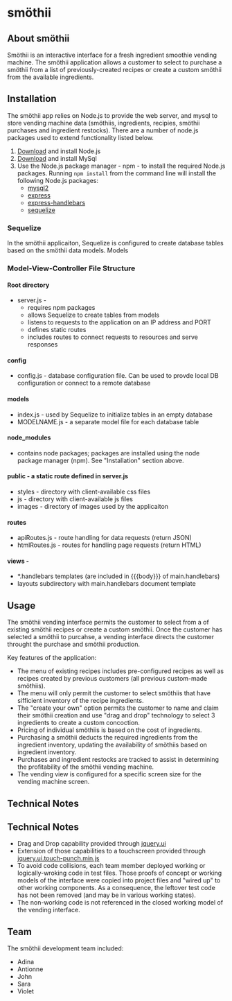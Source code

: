 # smöthii

## About smöthii
Smöthii is an interactive interface for a fresh ingredient smoothie vending machine.  The smöthii application allows a customer to select to purchase a smöthii from a list of previously-created recipes or create a custom smöthii from the available ingredients.

## Installation
The smöthii app relies on Node.js to provide the web server, and mysql to store vending machine data (smöthiis, ingredients, recipies, smöthii purchases and ingredient restocks).  There are a number of node.js packages used to extend functionality listed below.

1. [Download](https://nodejs.org/en/download/) and install Node.js
2. [Download](https://dev.mysql.com/downloads/mysql/) and install MySql
3. Use the Node.js package manager - npm - to install the required Node.js packages.  Running ```npm install``` from the command line will install the following Node.js packages:
    * [mysql2](https://www.npmjs.com/package/mysql2)
    * [express](https://www.npmjs.com/package/express)
    * [express-handlebars](https://www.npmjs.com/package/express-handlebars)
    * [sequelize](https://www.npmjs.com/package/sequelize)

### Sequelize
In the smöthii applicaiton, Sequelize is configured to create database tables based on the smöthii data models.  Models

### Model-View-Controller File Structure
#### Root directory
* server.js - 
    * requires npm packages
    * allows Sequelize to create tables from models
    * listens to requests to the application on an IP address and PORT
    * defines static routes
    * includes routes to connect requests to resources and serve responses
#### config
* config.js - database configuration file. Can be used to provde local DB configuration or connect to a remote database
#### models
* index.js - used by Sequelize to initialize tables in an empty database
* MODELNAME.js - a separate model file for each database table
#### node_modules
* contains node packages; packages are installed using the node package manager (npm).  See "Installation" section above.
#### public - a static route defined in server.js
* styles - directory with client-available css files
* js - directory with client-available js files
* images - directory of images used by the applicaiton
#### routes
* apiRoutes.js - route handling for data requests (return JSON)
* htmlRoutes.js - routes for handling page requests (return HTML)
#### views - 
* *.handlebars templates (are included in {{{body}}} of main.handlebars)
* layouts subdirectory with main.handlebars document template

## Usage
The smöthii vending interface permits the customer to select from a of existing smöthii recipes or create a custom smöthii.  Once the customer has selected a smöthii to purcahse, a vending interface directs the customer throught the purchase and smöthii production.

Key features of the application:
* The menu of existing recipes includes pre-configured recipes as well as recipes created by previous customers (all previous custom-made smöthiis).
* The menu will only permit the customer to select smöthiis that have sifficient inventory of the recipe ingredients.
* The "create your own" option permits the customer to name and claim their smöthii creation and use "drag and drop" technology to select 3 ingredients to create a custom concoction.
* Pricing of individual smöthiis is based on the cost of ingredients.
* Purchasing a smöthii deducts the required ingredients from the ingredient inventory, updating the availability of smöthiis based on ingredient inventory.
* Purchases and ingredient restocks are tracked to assist in determining the profitability of the smöthii vending machine.
* The vending view is configured for a specific screen size for the vending machine screen.

## Technical Notes
## Technical Notes
* Drag and Drop capability provided through [jquery.ui](https://jqueryui.com/)
* Extension of those capabilities to a touchscreen provided through [jquery.ui.touch-punch.min.js](http://touchpunch.furf.com/)
* To avoid code collisions, each team member deployed working or logically-wroking code in test files.  Those proofs of concept or working models of the interface were copied into project files and "wired up" to other working components.  As a consequence, the leftover test code has not been removed (and may be in various working states).
* The non-working code is not referenced in the closed working model of the vending interface.

## Team
The smöthii development team included:
* Adina
* Antionne
* John
* Sara
* Violet